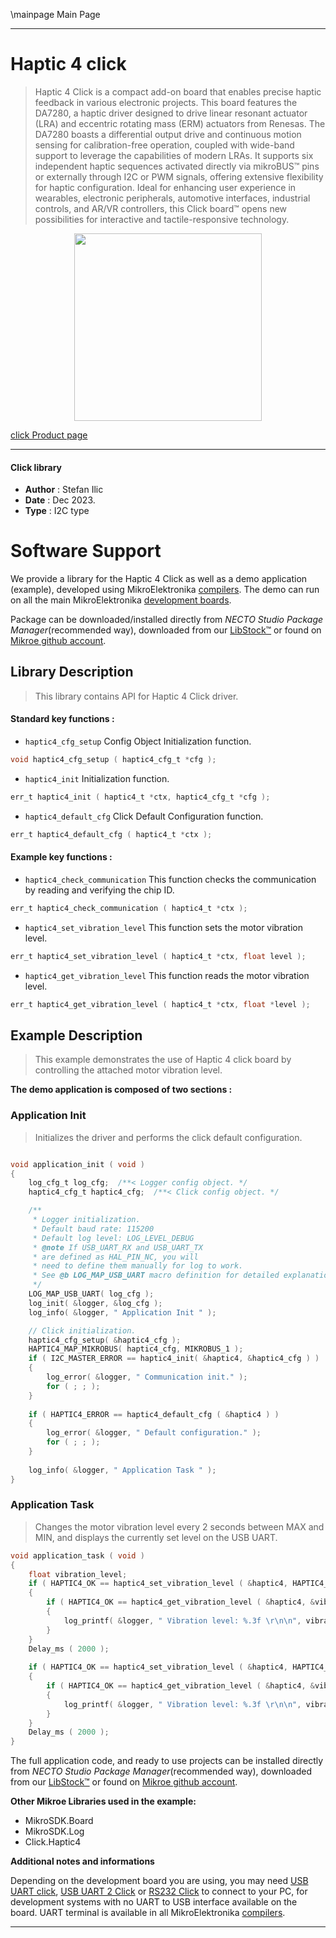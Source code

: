 \mainpage Main Page

---
# Haptic 4 click

> Haptic 4 Click is a compact add-on board that enables precise haptic feedback in various electronic projects. This board features the DA7280, a haptic driver designed to drive linear resonant actuator (LRA) and eccentric rotating mass (ERM) actuators from Renesas. The DA7280 boasts a differential output drive and continuous motion sensing for calibration-free operation, coupled with wide-band support to leverage the capabilities of modern LRAs. It supports six independent haptic sequences activated directly via mikroBUS™ pins or externally through I2C or PWM signals, offering extensive flexibility for haptic configuration. Ideal for enhancing user experience in wearables, electronic peripherals, automotive interfaces, industrial controls, and AR/VR controllers, this Click board™ opens new possibilities for interactive and tactile-responsive technology.

<p align="center">
  <img src="https://download.mikroe.com/images/click_for_ide/haptic4_click.png" height=300px>
</p>

[click Product page](https://www.mikroe.com/haptic-4-click)

---


#### Click library

- **Author**        : Stefan Ilic
- **Date**          : Dec 2023.
- **Type**          : I2C type


# Software Support

We provide a library for the Haptic 4 Click
as well as a demo application (example), developed using MikroElektronika
[compilers](https://www.mikroe.com/necto-studio).
The demo can run on all the main MikroElektronika [development boards](https://www.mikroe.com/development-boards).

Package can be downloaded/installed directly from *NECTO Studio Package Manager*(recommended way), downloaded from our [LibStock&trade;](https://libstock.mikroe.com) or found on [Mikroe github account](https://github.com/MikroElektronika/mikrosdk_click_v2/tree/master/clicks).

## Library Description

> This library contains API for Haptic 4 Click driver.

#### Standard key functions :

- `haptic4_cfg_setup` Config Object Initialization function.
```c
void haptic4_cfg_setup ( haptic4_cfg_t *cfg );
```

- `haptic4_init` Initialization function.
```c
err_t haptic4_init ( haptic4_t *ctx, haptic4_cfg_t *cfg );
```

- `haptic4_default_cfg` Click Default Configuration function.
```c
err_t haptic4_default_cfg ( haptic4_t *ctx );
```

#### Example key functions :

- `haptic4_check_communication` This function checks the communication by reading and verifying the chip ID.
```c
err_t haptic4_check_communication ( haptic4_t *ctx );
```

- `haptic4_set_vibration_level` This function sets the motor vibration level.
```c
err_t haptic4_set_vibration_level ( haptic4_t *ctx, float level );
```

- `haptic4_get_vibration_level` This function reads the motor vibration level.
```c
err_t haptic4_get_vibration_level ( haptic4_t *ctx, float *level );
```

## Example Description

> This example demonstrates the use of Haptic 4 click board by controlling
  the attached motor vibration level.

**The demo application is composed of two sections :**

### Application Init

> Initializes the driver and performs the click default configuration.

```c

void application_init ( void ) 
{
    log_cfg_t log_cfg;  /**< Logger config object. */
    haptic4_cfg_t haptic4_cfg;  /**< Click config object. */

    /** 
     * Logger initialization.
     * Default baud rate: 115200
     * Default log level: LOG_LEVEL_DEBUG
     * @note If USB_UART_RX and USB_UART_TX 
     * are defined as HAL_PIN_NC, you will 
     * need to define them manually for log to work. 
     * See @b LOG_MAP_USB_UART macro definition for detailed explanation.
     */
    LOG_MAP_USB_UART( log_cfg );
    log_init( &logger, &log_cfg );
    log_info( &logger, " Application Init " );

    // Click initialization.
    haptic4_cfg_setup( &haptic4_cfg );
    HAPTIC4_MAP_MIKROBUS( haptic4_cfg, MIKROBUS_1 );
    if ( I2C_MASTER_ERROR == haptic4_init( &haptic4, &haptic4_cfg ) ) 
    {
        log_error( &logger, " Communication init." );
        for ( ; ; );
    }
    
    if ( HAPTIC4_ERROR == haptic4_default_cfg ( &haptic4 ) )
    {
        log_error( &logger, " Default configuration." );
        for ( ; ; );
    }
    
    log_info( &logger, " Application Task " );
}

```

### Application Task

> Changes the motor vibration level every 2 seconds between MAX and MIN, 
  and displays the currently set level on the USB UART.

```c
void application_task ( void ) 
{
    float vibration_level;
    if ( HAPTIC4_OK == haptic4_set_vibration_level ( &haptic4, HAPTIC4_VIBRATION_LEVEL_MAX ) )
    {
        if ( HAPTIC4_OK == haptic4_get_vibration_level ( &haptic4, &vibration_level ) )
        {
            log_printf( &logger, " Vibration level: %.3f \r\n\n", vibration_level );
        }
    }
    Delay_ms ( 2000 );
    
    if ( HAPTIC4_OK == haptic4_set_vibration_level ( &haptic4, HAPTIC4_VIBRATION_LEVEL_MIN ) )
    {
        if ( HAPTIC4_OK == haptic4_get_vibration_level ( &haptic4, &vibration_level ) )
        {
            log_printf( &logger, " Vibration level: %.3f \r\n\n", vibration_level );
        }
    }
    Delay_ms ( 2000 );
}
```


The full application code, and ready to use projects can be installed directly from *NECTO Studio Package Manager*(recommended way), downloaded from our [LibStock&trade;](https://libstock.mikroe.com) or found on [Mikroe github account](https://github.com/MikroElektronika/mikrosdk_click_v2/tree/master/clicks).

**Other Mikroe Libraries used in the example:**

- MikroSDK.Board
- MikroSDK.Log
- Click.Haptic4

**Additional notes and informations**

Depending on the development board you are using, you may need
[USB UART click](https://www.mikroe.com/usb-uart-click),
[USB UART 2 Click](https://www.mikroe.com/usb-uart-2-click) or
[RS232 Click](https://www.mikroe.com/rs232-click) to connect to your PC, for
development systems with no UART to USB interface available on the board. UART
terminal is available in all MikroElektronika
[compilers](https://shop.mikroe.com/compilers).

---
